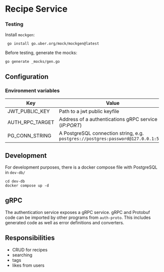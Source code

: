 # Recipe Service

### Testing

Install `mockgen`:
```shell
 go install go.uber.org/mock/mockgen@latest
```

Before testing, generate the mocks:

```shell
go generate _mocks/gen.go
```
## Configuration

### Environment variables
| Key            | Value                                                                              |
|----------------|------------------------------------------------------------------------------------|
| JWT_PUBLIC_KEY | Path to a jwt public keyfile                                                       |
| AUTH_RPC_TARGET| Address of a authentications gRPC service (_IP:PORT_)                              |
| PG_CONN_STRING | A PostgreSQL connection string, e.g. `postgres://postgres:password@127.0.0.1:5432` |

## Development

For development purposes, there is a docker compose file with PostgreSQL in `dev-db/`

```shell
cd dev-db
docker compose up -d
```

## gRPC

The authentication service exposes a gRPC service.
gRPC and Protobuf code can be imported by other programs from `auth-proto`.
This includes generated code as well as error definitions and converters.

## Responsibilities

- CRUD for recipes
- searching
- tags
- likes from users